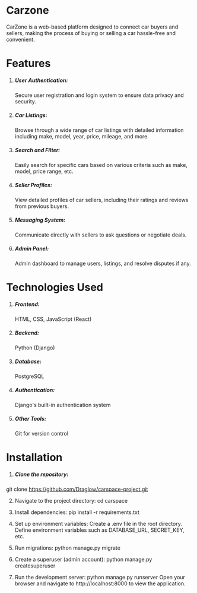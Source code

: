 <h1>Carzone</h1>
 CarZone is a web-based platform designed to connect car buyers and sellers, 
 making the process of buying or selling a car hassle-free and convenient.

<h1>Features</h1>

 1. <h5>User Authentication:</h5> Secure user registration and login system to ensure data privacy and security.
 2. <h5>Car Listings:</h5> Browse through a wide range of car listings with detailed information including make, model, year, price, mileage, and more.
 3. <h5>Search and Filter:</h5> Easily search for specific cars based on various criteria such as make, model, price range, etc.
 4. <h5>Seller Profiles:</h5> View detailed profiles of car sellers, including their ratings and reviews from previous buyers.
 5. <h5>Messaging System:</h5> Communicate directly with sellers to ask questions or negotiate deals.
 6. <h5>Admin Panel:</h5> Admin dashboard to manage users, listings, and resolve disputes if any.

<h1>Technologies Used</h1>

 1. <h5>Frontend:</h5> HTML, CSS, JavaScript (React)
 2. <h5>Backend:</h5> Python (Django)
 3. <h5>Database:</h5> PostgreSQL
 4. <h5>Authentication:</h5> Django's built-in authentication system
 5. <h5>Other Tools:</h5> Git for version control

<h1>Installation</h1>

1. <h5>Clone the repository:</h5>
 git clone https://github.com/Draglow/carspace-project.git
 
2. Navigate to the project directory:
 cd carspace

3. Install dependencies:
 pip install -r requirements.txt
 
4. Set up environment variables:
  Create a .env file in the root directory.
  Define environment variables such as DATABASE_URL, SECRET_KEY, etc.

6. Run migrations:
  python manage.py migrate
  
7. Create a superuser (admin account):
 python manage.py createsuperuser

8. Run the development server:
  python manage.py runserver
  Open your browser and navigate to http://localhost:8000 to view the application.

